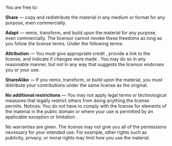 You are free to:

__Share__ — copy and redistribute the material in any medium or format for any purpose, even commercially.

__Adapt__ — remix, transform, and build upon the material for any purpose, even commercially.
The licensor cannot revoke these freedoms as long as you follow the license terms.
Under the following terms:

__Attribution__ — You must give appropriate credit , provide a link to the license, and indicate if changes were made . You may do so in any reasonable manner, but not in any way that suggests the licensor endorses you or your use.

__ShareAlike__ — If you remix, transform, or build upon the material, you must distribute your contributions under the same license as the original.

__No additional restrictions__ — You may not apply legal terms or technological measures that legally restrict others from doing anything the license permits.
Notices:
You do not have to comply with the license for elements of the material in the public domain or where your use is permitted by an applicable exception or limitation .

No warranties are given. The license may not give you all of the permissions necessary for your intended use. For example, other rights such as publicity, privacy, or moral rights may limit how you use the material.
